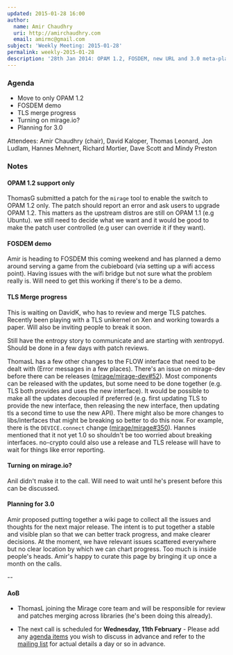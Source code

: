 ```yaml
---
updated: 2015-01-28 16:00
author:
  name: Amir Chaudhry
  uri: http://amirchaudhry.com
  email: amirmc@gmail.com
subject: 'Weekly Meeting: 2015-01-28'
permalink: weekly-2015-01-28
description: '28th Jan 2014: OPAM 1.2, FOSDEM, new URL and 3.0 meta-planning'
---
```


### Agenda ###

- Move to only OPAM 1.2
- FOSDEM demo
- TLS merge progress
- Turning on mirage.io?
- Planning for 3.0

Attendees: 
Amir Chaudhry (chair), David Kaloper, Thomas Leonard, Jon Ludlam,
Hannes Mehnert, Richard Mortier, Dave Scott and Mindy Preston


### Notes ###

#### OPAM 1.2 support only ####

ThomasG submitted a patch for the `mirage` tool to enable the switch to
OPAM 1.2 only. The patch should report an error and ask users to upgrade
OPAM 1.2. This matters as the upstream distros are still on OPAM 1.1 (e.g
Ubuntu).  we still need to decide what we want and it would be good to make
the patch user controlled (e.g user can override it if they want).

#### FOSDEM demo ####

Amir is heading to FOSDEM this coming weekend and has planned a demo around
serving a game from the cubieboard (via setting up a wifi access point).
Having issues with the wifi bridge but not sure what the problem really is.
Will need to get this working if there's to be a demo.

#### TLS Merge progress ####

This is waiting on DavidK, who has to review and merge TLS patches. Recently
been playing with a TLS unikernel on Xen and working towards a paper. Will
also be inviting people to break it soon.

Still have the entropy story to communicate and are starting with xentropyd.
Should be done in a few days with patch reviews.

ThomasL has a few other changes to the FLOW interface that need to be dealt
with (Error messages in a few places). There's an issue on mirage-dev before
there can be releases ([mirage/mirage-dev#52][]). Most components can be
released with the updates, but some need to be done together (e.g. TLS both
provides and uses the new interface). It would be possible to make all the
updates decoupled if preferred (e.g. first updating TLS to provide the new
interface, then releasing the new interface, then updating tls a second time
to use the new API).
There might also be more changes to libs/interfaces
that might be breaking so better to do this now. For example, there is the
`DEVICE.connect` change ([mirage/mirage#350][]). Hannes mentioned that it not
yet 1.0 so shouldn't be too worried about breaking interfaces. no-crypto could
also use a release and TLS release will have to wait for things like error
reporting.


#### Turning on mirage.io? ####

Anil didn't make it to the call. Will need to wait until he's present before
this can be discussed.


#### Planning for 3.0 ####

Amir proposed putting together a wiki page to collect all the issues and
thoughts for the next major release. The intent is to put together a stable
and visible plan so that we can better track progress, and make clearer
decisions. At the moment, we have relevant issues scattered everywhere but no
clear location by which we can chart progress.  Too much is inside people's
heads. Amir's happy to curate this page by bringing it up once a month on the
calls.


-- 

#### AoB ####

- ThomasL joining the Mirage core team and will be responsible for review and
patches merging across libraries (he's been doing this already).

- The next call is scheduled for **Wednesday, 11th February** - Please add any
[agenda items][call-agenda] you wish to discuss in advance and refer to the
[mailing list][mir-mail] for actual details a day or so in advance.

[call-agenda]: https://github.com/mirage/mirage-www/wiki/Call-Agenda
[mir-mail]: http://lists.xenproject.org/cgi-bin/mailman/listinfo/mirageos-devel

[mirage/mirage-dev#52]: https://github.com/mirage/mirage-dev/pull/52
[mirage/mirage#350]: https://github.com/mirage/mirage/pull/350

